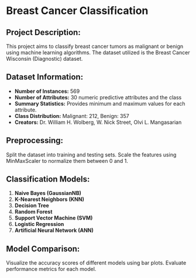<h1>Breast Cancer Classification</h1>

<h2>Project Description:</h2>
<p>This project aims to classify breast cancer tumors as malignant or benign using machine learning algorithms. The dataset utilized is the Breast Cancer Wisconsin (Diagnostic) dataset.</p>

<h2>Dataset Information:</h2>
<ul>
  <li><strong>Number of Instances:</strong> 569</li>
  <li><strong>Number of Attributes:</strong> 30 numeric predictive attributes and the class</li>
  <li><strong>Summary Statistics:</strong> Provides minimum and maximum values for each attribute.</li>
  <li><strong>Class Distribution:</strong> Malignant: 212, Benign: 357</li>
  <li><strong>Creators:</strong> Dr. William H. Wolberg, W. Nick Street, Olvi L. Mangasarian</li>
</ul>

<h2>Preprocessing:</h2>
<p>Split the dataset into training and testing sets. Scale the features using MinMaxScaler to normalize them between 0 and 1.</p>

<h2>Classification Models:</h2>
<ol>
  <li><strong>Naive Bayes (GaussianNB)</strong></li>
  <li><strong>K-Nearest Neighbors (KNN)</strong></li>
  <li><strong>Decision Tree</strong></li>
  <li><strong>Random Forest</strong></li>
  <li><strong>Support Vector Machine (SVM)</strong></li>
  <li><strong>Logistic Regression</strong></li>
  <li><strong>Artificial Neural Network (ANN)</strong></li>
</ol>

<h2>Model Comparison:</h2>
<p>Visualize the accuracy scores of different models using bar plots. Evaluate performance metrics for each model.</p>










